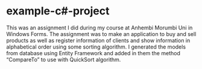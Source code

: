 # example-c#-project
This was an assignment I did during my course at Anhembi Morumbi Uni in Windows Forms. The assignment was to make
an application to buy and sell products as well as register information of clients and show information in alphabetical
order using some sorting algorithm. I generated the models from database using Entity Framework and added in them the method
“CompareTo” to use with QuickSort algorithm. 



